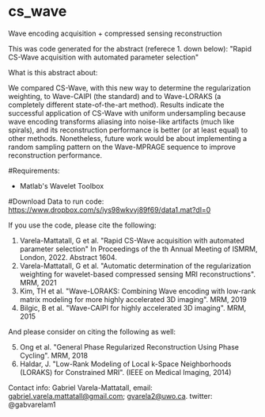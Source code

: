 # cs_wave
Wave encoding acquisition + compressed sensing reconstruction

This was code generated for the abstract (referece 1. down below): "Rapid CS-Wave acquisition with automated parameter selection"

What is this abstract about:

We compared CS-Wave, with this new way to determine the regularization weighting, 
to Wave-CAIPI (the standard) and to Wave-LORAKS (a completely different state-of-the-art method).
Results indicate the successful application of CS-Wave with uniform
undersampling because wave encoding transforms aliasing into noise-like
artifacts (much like spirals), and its reconstruction performance is better (or at least equal)
to other methods. Nonetheless, future work would be about implementing
a random sampling pattern on the Wave-MPRAGE sequence to improve reconstruction performance. 

#Requirements:
- Matlab's Wavelet Toolbox

#Download Data to run code: https://www.dropbox.com/s/iys98wkvvj89f69/data1.mat?dl=0

If you use the code, please cite the following:

1. Varela-Mattatall, G et al. "Rapid CS-Wave acquisition with automated parameter selection"
       In Proceedings of the th Annual Meeting of ISMRM, London, 2022. Abstract 1604.
2. Varela-Mattatall, G et al. "Automatic determination of the regularization weighting
                            for wavelet-based compressed sensing MRI reconstructions". MRM, 2021
3. Kim, TH et al. "Wave-LORAKS: Combining Wave encoding with low-rank matrix modeling for 
                     more highly accelerated 3D imaging". MRM, 2019
4. Bilgic, B et al. "Wave-CAIPI for highly accelerated 3D imaging". MRM, 2015

 And please consider on citing the following as well:

5.  Ong et al. "General Phase Regularized Reconstruction Using Phase Cycling". MRM, 2018
6. Haldar, J. "Low-Rank Modeling of Local k-Space Neighborhoods (LORAKS) for Constrained MRI". (IEEE on Medical Imaging, 2014)


Contact info: 
Gabriel Varela-Mattatall, email: gabriel.varela.mattatall@gmail.com; gvarela2@uwo.ca.
                          twitter: @gabvarelam1


